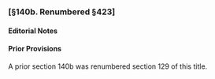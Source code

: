### [§140b. Renumbered §423] ###

#### **Editorial Notes** ####

#### Prior Provisions ####

A prior section 140b was renumbered section 129 of this title.